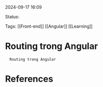 
2024-09-17 16:09

Status:

Tags: [[Front-end]] [[Angular]] [[Learning]]
# Routing trong Angular


      Routing trong Angular 

# References





